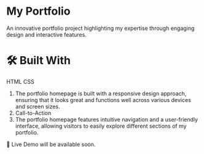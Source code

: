 # My Portfolio

An innovative portfolio project highlighting my expertise through engaging design and interactive features.

# 🛠 Built With

HTML 
CSS

1. The portfolio homepage is built with a responsive design approach, ensuring that it looks great and functions well across various devices and screen sizes. 
2. Call-to-Action
3. The portfolio homepage features intuitive navigation and a user-friendly interface, allowing visitors to easily explore different sections of my portfolio.


🚀 Live Demo
    will be available soon.